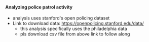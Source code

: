 #### Analyzing police patrol activity 
- analysis uses stanford's open policing dataset
- Link to download data: https://openpolicing.stanford.edu/data/ 
    - this analysis specifically uses the philadelphia data 
    - pls download csv file from above link to follow along 
    
